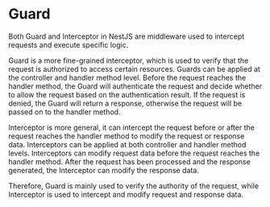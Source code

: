 # Guard



Both Guard and Interceptor in NestJS are middleware used to intercept requests and execute specific logic.

Guard is a more fine-grained interceptor, which is used to verify that the request is authorized to access certain resources. Guards can be applied at the controller and handler method level. Before the request reaches the handler method, the Guard will authenticate the request and decide whether to allow the request based on the authentication result. If the request is denied, the Guard will return a response, otherwise the request will be passed on to the handler method.

Interceptor is more general, it can intercept the request before or after the request reaches the handler method to modify the request or response data. Interceptors can be applied at both controller and handler method levels. Interceptors can modify request data before the request reaches the handler method. After the request has been processed and the response generated, the Interceptor can modify the response data.

Therefore, Guard is mainly used to verify the authority of the request, while Interceptor is used to intercept and modify request and response data.